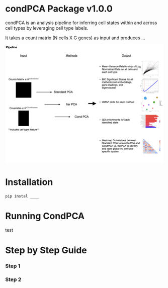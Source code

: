# condPCA Package v1.0.0

condPCA is an analysis pipeline for inferring cell states within and across cell types by leveraging cell type labels. 

It takes a count matrix (N cells X G genes) as input and produces ...

![Inline Image](https://github.com/carversh/condPCA/blob/main/images/pipeline_visual.png?raw=true)

# Installation

```
pip instal ____
```

# Running CondPCA
test

# Step by Step Guide

### Step 1

### Step 2

